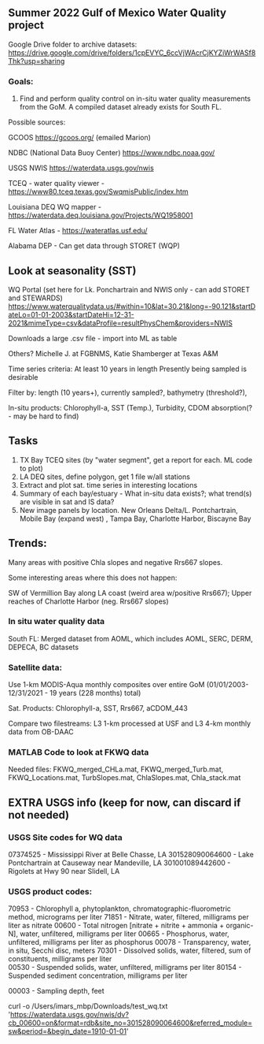 ## Summer 2022 Gulf of Mexico Water Quality project 

Google Drive folder to archive datasets: https://drive.google.com/drive/folders/1cpEVYC_6ccVjWAcrCjKYZiWrWASf8Thk?usp=sharing

### Goals: 

1. Find and perform quality control on in-situ water quality measurements from the GoM. A compiled dataset already exists for South FL.

Possible sources:

GCOOS https://gcoos.org/ (emailed Marion)

NDBC (National Data Buoy Center) https://www.ndbc.noaa.gov/

USGS NWIS https://waterdata.usgs.gov/nwis 

TCEQ - water quality viewer - https://www80.tceq.texas.gov/SwqmisPublic/index.htm

Louisiana DEQ WQ mapper - https://waterdata.deq.louisiana.gov/Projects/WQ1958001

FL Water Atlas - https://wateratlas.usf.edu/

Alabama DEP - Can get data through STORET (WQP)

## Look at seasonality (SST)

WQ Portal (set here for Lk. Ponchartrain and NWIS only - can add STORET and STEWARDS)
https://www.waterqualitydata.us/#within=10&lat=30.21&long=-90.121&startDateLo=01-01-2003&startDateHi=12-31-2021&mimeType=csv&dataProfile=resultPhysChem&providers=NWIS

Downloads a large .csv file - import into ML as table

Others? Michelle J. at FGBNMS, Katie Shamberger at Texas A&M

Time series criteria: 
At least 10 years in length
Presently being sampled is desirable

Filter by: length (10 years+), currently sampled?, bathymetry (threshold?), 

In-situ products: Chlorophyll-a, SST (Temp.), Turbidity, CDOM absorption(? - may be hard to find)

## Tasks
1. TX Bay TCEQ sites (by "water segment", get a report for each. ML code to plot)
2. LA DEQ sites, define polygon, get 1 file w/all stations
3. Extract and plot sat. time series in interesting locations
4. Summary of each bay/estuary - What in-situ data exists?; what trend(s) are visible in sat and IS data?
5. New image panels by location.  New Orleans Delta/L. Pontchartrain, Mobile Bay (expand west) , Tampa Bay, Charlotte Harbor, Biscayne Bay





## Trends:
Many areas with positive Chla slopes and negative Rrs667 slopes.

Some interesting areas where this does not happen: 

SW of Vermillion Bay along LA coast (weird area w/positive Rrs667);  Upper reaches of Charlotte Harbor (neg. Rrs667 slopes)



### In situ water quality data
South FL: Merged dataset from AOML, which includes AOML, SERC, DERM, DEPECA, BC datasets


### Satellite data:

Use 1-km MODIS-Aqua monthly composites over entire GoM (01/01/2003-12/31/2021 - 19 years (228 months) total) 




Sat. Products: Chlorophyll-a, SST, Rrs667, aCDOM_443

Compare two filestreams: L3 1-km processed at USF and L3 4-km monthly data from OB-DAAC

### MATLAB Code to look at FKWQ data

Needed files: FKWQ_merged_CHLa.mat, FKWQ_merged_Turb.mat, FKWQ_Locations.mat, TurbSlopes.mat, ChlaSlopes.mat, Chla_stack.mat



## EXTRA USGS info (keep for now, can discard if not needed)
### USGS Site codes for WQ data 
07374525 - Mississippi River at Belle Chasse, LA
301528090064600 - Lake Pontchartrain at Causeway near Mandeville, LA
301001089442600 - Rigolets at Hwy 90 near Slidell, LA

### USGS product codes:
70953 - Chlorophyll a, phytoplankton, chromatographic-fluorometric method, micrograms per liter 
71851 - Nitrate, water, filtered, milligrams per liter as nitrate 
00600 - Total nitrogen [nitrate + nitrite + ammonia + organic-N], water, unfiltered, milligrams per liter 
00665 - Phosphorus, water, unfiltered, milligrams per liter as phosphorus 
00078 - Transparency, water, in situ, Secchi disc, meters 
70301 - Dissolved solids, water, filtered, sum of constituents, milligrams per liter  
00530 - Suspended solids, water, unfiltered, milligrams per liter 
80154 - Suspended sediment concentration, milligrams per liter  

00003 - Sampling depth, feet

curl -o /Users/imars_mbp/Downloads/test_wq.txt 'https://waterdata.usgs.gov/nwis/dv?cb_00600=on&format=rdb&site_no=301528090064600&referred_module=sw&period=&begin_date=1910-01-01'  


